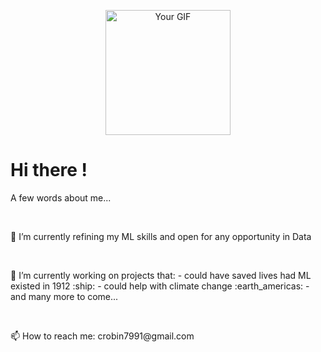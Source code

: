 <p align="center">
  <img src="https://art.pixilart.com/9d54ee253ca2dec.gif" alt="Your GIF" height="200">
</p>
    <h1>Hi there !</h1>
    <p>
      A few words about me...
    </p>
    <br>
    <p>
      🌱 I’m currently refining my ML skills and open for any opportunity in Data
    </p>
    <br>
    <p>
      🔭 I’m currently working on projects that: 
        - could have saved lives had ML existed in 1912 :ship:
        - could help with climate change :earth_americas:
        - and many more to come...
    </p>
    <br>
    <p>
      📫 How to reach me: crobin7991@gmail.com 
    </p>
  </div>
</div>
